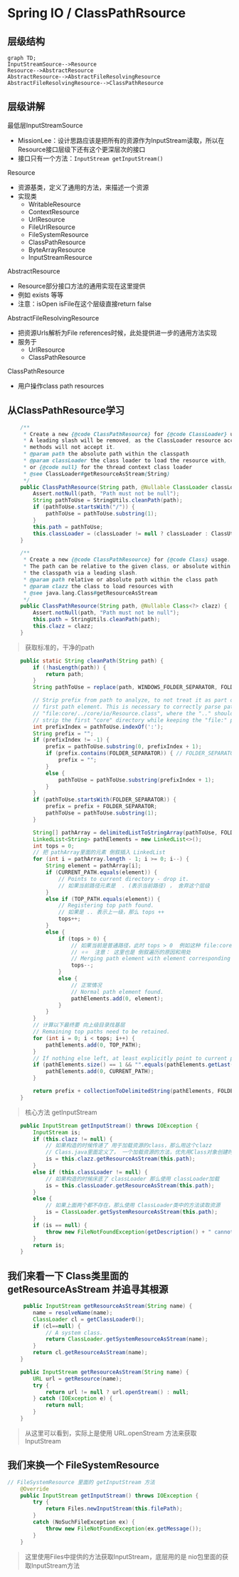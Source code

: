 # Spring IO / ClassPathRsource

## 层级结构

```mermaid
graph TD;
InputStreamSource-->Resource
Resource-->AbstractResource
AbstractResource-->AbstractFileResolvingResource
AbstractFileResolvingResource-->ClassPathResource
```

## 层级讲解

最低层InputStreamSource
  - MissionLee：设计思路应该是把所有的资源作为InputStream读取，所以在Resource接口层级下还有这个更深层次的接口
  - 接口只有一个方法：`InputStream getInputStream()`

Resource
 - 资源基类，定义了通用的方法，来描述一个资源
 - 实现类
   - WritableResource
   - ContextResource
   - UrlResource
   - FileUrlResource
   - FileSystemResource
   - ClassPathResource
   - ByteArrayResource
   - InputStreamResource

AbstractResource
 - Resource部分接口方法的通用实现在这里提供
 - 例如 exists 等等
 - 注意：isOpen isFile在这个层级直接return false

AbstractFileResolvingResource
  - 把资源Urls解析为File references时候，此处提供进一步的通用方法实现
  - 服务于
    - UrlResource
    - ClassPathResource

ClassPathResource
  - 用户操作class path resources

## 从ClassPathResource学习

```java
	/**
	 * Create a new {@code ClassPathResource} for {@code ClassLoader} usage.
	 * A leading slash will be removed, as the ClassLoader resource access
	 * methods will not accept it.
	 * @param path the absolute path within the classpath
	 * @param classLoader the class loader to load the resource with,
	 * or {@code null} for the thread context class loader
	 * @see ClassLoader#getResourceAsStream(String)
	 */
	public ClassPathResource(String path, @Nullable ClassLoader classLoader) {
		Assert.notNull(path, "Path must not be null");
		String pathToUse = StringUtils.cleanPath(path);
		if (pathToUse.startsWith("/")) {
			pathToUse = pathToUse.substring(1);
		}
		this.path = pathToUse;
		this.classLoader = (classLoader != null ? classLoader : ClassUtils.getDefaultClassLoader());
	}

	/**
	 * Create a new {@code ClassPathResource} for {@code Class} usage.
	 * The path can be relative to the given class, or absolute within
	 * the classpath via a leading slash.
	 * @param path relative or absolute path within the class path
	 * @param clazz the class to load resources with
	 * @see java.lang.Class#getResourceAsStream
	 */
	public ClassPathResource(String path, @Nullable Class<?> clazz) {
		Assert.notNull(path, "Path must not be null");
		this.path = StringUtils.cleanPath(path);
		this.clazz = clazz;
	}
```

> 获取标准的，干净的path
```java
	public static String cleanPath(String path) {
		if (!hasLength(path)) {
			return path;
		}
		String pathToUse = replace(path, WINDOWS_FOLDER_SEPARATOR, FOLDER_SEPARATOR);

		// Strip prefix from path to analyze, to not treat it as part of the
		// first path element. This is necessary to correctly parse paths like
		// "file:core/../core/io/Resource.class", where the ".." should just
		// strip the first "core" directory while keeping the "file:" prefix.
		int prefixIndex = pathToUse.indexOf(':');
		String prefix = "";
		if (prefixIndex != -1) {
			prefix = pathToUse.substring(0, prefixIndex + 1);
			if (prefix.contains(FOLDER_SEPARATOR)) { // FOLDER_SEPARATOR = "/"
				prefix = "";
			}
			else {
				pathToUse = pathToUse.substring(prefixIndex + 1);
			}
		}
		if (pathToUse.startsWith(FOLDER_SEPARATOR)) {
			prefix = prefix + FOLDER_SEPARATOR;
			pathToUse = pathToUse.substring(1);
		}

		String[] pathArray = delimitedListToStringArray(pathToUse, FOLDER_SEPARATOR);
		LinkedList<String> pathElements = new LinkedList<>();
		int tops = 0;
        // 把 pathArray里面的元素 倒叙插入 LinkedList
		for (int i = pathArray.length - 1; i >= 0; i--) {
			String element = pathArray[i];
			if (CURRENT_PATH.equals(element)) {
				// Points to current directory - drop it.
                // 如果当前路径元素是  . (表示当前路径) ， 舍弃这个层级
			}
			else if (TOP_PATH.equals(element)) {
				// Registering top path found.
                // 如果是 .. 表示上一级，那么 tops ++ 
				tops++;
			}
			else {
				if (tops > 0) {
                    // 如果当前是普通路径，此时 tops > 0  例如这种 file:core/../core/io/Resource.class  实际上  .. 和 前面一个core 抵消了
                    // ⭐⭐  注意： 这里也是 倒叙遍历的原因和用处
					// Merging path element with element corresponding to top path.
					tops--;
				}
				else {
                    // 正常情况
					// Normal path element found.
					pathElements.add(0, element);
				}
			}
		}
        // 计算以下最终要 向上级目录找基层
		// Remaining top paths need to be retained.
		for (int i = 0; i < tops; i++) {
			pathElements.add(0, TOP_PATH);
		}
		// If nothing else left, at least explicitly point to current path.
		if (pathElements.size() == 1 && "".equals(pathElements.getLast()) && !prefix.endsWith(FOLDER_SEPARATOR)) {
			pathElements.add(0, CURRENT_PATH);
		}

		return prefix + collectionToDelimitedString(pathElements, FOLDER_SEPARATOR);
	}
```

> 核心方法 getInputStream

```java
	public InputStream getInputStream() throws IOException {
		InputStream is;
		if (this.clazz != null) { 
            // 如果构造的时候传递了 用于加载资源的class，那么用这个clazz
            // Class.java里面定义了， 一个加载资源的方法，优先用Class对象创建时候的JVM classloader来加载，如果为null，用 ClassLoader对象提供的 加载资源的方法
			is = this.clazz.getResourceAsStream(this.path);
		}
		else if (this.classLoader != null) {
			// 如果构造的时候床底了 classLoader 那么使用 classLoader加载
			is = this.classLoader.getResourceAsStream(this.path);
		}
		else {
			// 如果上面两个都不存在，那么使用 ClassLoader类中的方法读取资源
			is = ClassLoader.getSystemResourceAsStream(this.path);
		}
		if (is == null) {
			throw new FileNotFoundException(getDescription() + " cannot be opened because it does not exist");
		}
		return is;
	}
```

## 我们来看一下 Class类里面的 getResourceAsStream 并追寻其根源

```java
     public InputStream getResourceAsStream(String name) {
        name = resolveName(name); 
        ClassLoader cl = getClassLoader0();
        if (cl==null) {
            // A system class.
            return ClassLoader.getSystemResourceAsStream(name);
        }
        return cl.getResourceAsStream(name);
    }

    public InputStream getResourceAsStream(String name) {
        URL url = getResource(name);
        try {
            return url != null ? url.openStream() : null;
        } catch (IOException e) {
            return null;
        }
    }
```

> 从这里可以看到，实际上是使用 URL.openStream 方法来获取 InputStream


## 我们来换一个 FileSystemResource

```java
// FileSystemResource 里面的 getInputStream 方法
	@Override
	public InputStream getInputStream() throws IOException {
		try {
			return Files.newInputStream(this.filePath);
		}
		catch (NoSuchFileException ex) {
			throw new FileNotFoundException(ex.getMessage());
		}
	}
```

> 这里使用Files中提供的方法获取InputStream，底层用的是 nio包里面的获取InputStream方法